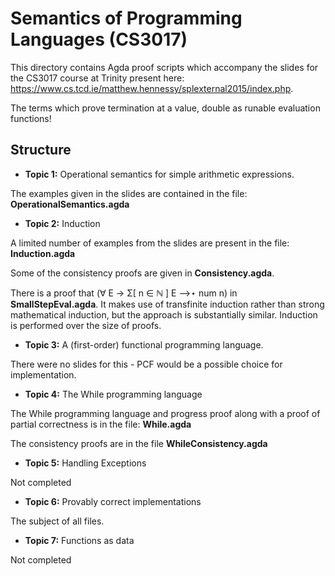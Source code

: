 
Semantics of Programming Languages (CS3017)
===========================================

This directory contains Agda proof scripts which accompany the slides for the CS3017 course at Trinity present here: https://www.cs.tcd.ie/matthew.hennessy/splexternal2015/index.php.

The terms which prove termination at a value, double as runable evaluation functions!

Structure
---------

* **Topic 1:** Operational semantics for simple arithmetic expressions.

The examples given in the slides are contained in the file: **OperationalSemantics.agda**

* **Topic 2:** Induction

A limited number of examples from the slides are present in the file: **Induction.agda**

Some of the consistency proofs are given in **Consistency.agda**. 

There is a proof that (∀ E → Σ[ n ∈ ℕ ] E ⟶⋆ num n) in **SmallStepEval.agda**.  It makes use of transfinite induction rather than strong mathematical induction, but the approach is substantially similar. Induction is performed over the size of proofs.

* **Topic 3:** A (first-order) functional programming language.

There were no slides for this - PCF would be a possible choice for implementation.

* **Topic 4:** The While programming language

The While programming language and progress proof along with a proof of partial correctness is in the file: **While.agda**

The consistency proofs are in the file **WhileConsistency.agda**

* **Topic 5:** Handling Exceptions

Not completed

* **Topic 6:** Provably correct implementations

The subject of all files.

* **Topic 7:** Functions as data

Not completed


